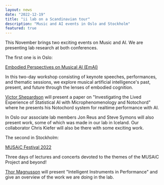 ```yaml
---
layout: news
date: "2022-12-19"
title: "ii lab on a Scandinavian tour"
description: "Music and AI events in Oslo and Stockholm"
featured: true
---
```


<script>
  import CaptionedImage from "../../components/Images/CaptionedImage.svelte"
</script>

This November brings two exciting events on Music and AI. We are presenting lab research at both conferences. 

The first one is in Oslo:

<a href= "https://www.uio.no/ritmo/english/news-and-events/events/workshops/2022/embodied-ai/index.html">Embodied Perspectives on Musical AI (EmAI)</a>

In this two-day workshop consisting of keynote speeches, performances, and thematic sessions, we explore musical artificial intelligence's past, present, and future through the lenses of embodied cognition.

<a href= "https://www.uio.no/ritmo/english/news-and-events/events/workshops/2022/embodied-ai/p/victor-shepardson.html">Victor Shepardson</a> will present a paper on "Investigating the Lived Experience of Statistical AI with Microphenomenology and Notochord" where he presents his Notochord system for realtime performance with AI.

In Oslo our associate lab members Jon Reus and Steve Symons will also present work, some of which was made in our lab in Iceland. Our collaborator Chris Kiefer will also be there with some exciting work.

The second in Stockholm:

<a href= "https://musaiclab.wordpress.com/musaic-festival-2022/">MUSAiC Festival 2022</a>

Three days of lectures and concerts devoted to the themes of the MUSAiC Project and beyond!

<a href= "http://www.sonicwriting.org">Thor Magnusson</a> will present "Intelligent Instruments in Performance" and give an overview of the work we are doing in the lab.

